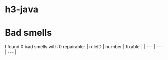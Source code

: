 # h3-java 
 
# Bad smells
I found 0 bad smells with 0 repairable:
| ruleID | number | fixable |
| --- | --- | --- |
